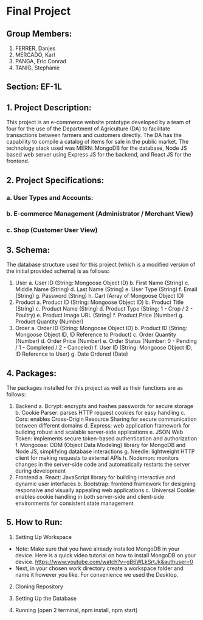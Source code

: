 # Final Project

## Group Members:
1. FERRER, Danjes 
2. MERCADO, Karl 
3. PANGA, Eric Conrad
4. TANIG, Stephanie

## Section: EF-1L 

## 1. Project Description:
This project is an e-commerce website prototype developed by a team of four for the use of the Department of 
Agriculture (DA) to facilitate transactions between farmers and customers directly. The DA has the capability 
to compile a catalog of items for sale in the public market. The technology stack used was MERN: MongoDB for the 
database, Node JS based web server using Express JS for the backend, and React JS for the frontend.

## 2. Project Specifications:

### a. User Types and Accounts:


### b. E-commerce Management (Administrator / Merchant View)


### c. Shop (Customer User View)


## 3. Schema:
The database structure used for this project (which is a modified version of the initial provided schema) is as
follows:
1. User
    a. User ID (String: Mongoose Object ID)
    b. First Name (String)
    c. Middle Name (String)
    d. Last Name (String)
    e. User Type (String)
    f. Email (String)
    g. Password (String)
    h. Cart (Array of Mongoose Object ID)
2. Product
    a. Product ID (String: Mongoose Object ID)
    b. Product Title (String)
    c. Product Name (String)
    d. Product Type (String: 1 - Crop / 2 - Poultry)
    e. Product Image URL (String)
    f. Product Price (Number)
    g. Product Quantity (Number)
3. Order
    a. Order ID (String: Mongoose Object ID)
    b. Product ID (String: Mongoose Object ID, ID Reference to Product)
    c. Order Quantity (Number)
    d. Order Price (Number)
    e. Order Status (Number: 0 - Pending / 1 - Completed / 2 - Canceled)
    f. User ID (String: Mongoose Object ID, ID Reference to User)
    g. Date Ordered (Date)

## 4. Packages:
The packages installed for this project as well as their functions are as follows:
1. Backend
    a. Bcrypt: encrypts and hashes passwords for secure storage
    b. Cookie Parser: parses HTTP request cookies for easy handling
    c. Cors: enables Cross-Origin Resource Sharing for secure communication between different domains
    d. Express: web application framework for building robust and scalable server-side applications
    e. JSON Web Token: implements secure token-based authentication and authorization
    f. Mongoose: ODM (Object Data Modeling) library for MongoDB and Node JS, simplifying database interactions
    g. Needle: lightweight HTTP client for making requests to external APIs
    h. Nodemon: monitors changes in the server-side code and automatically restarts the server during development
2. Frontend
    a. React: JavaScript library for building interactive and dynamic user interfaces
    b. Bootstrap: frontend framework for designing responsive and visually appealing web applications
    c. Universal Cookie: enables cookie handling in both server-side and client-side environments for consistent 
    state management

## 5. How to Run:
1. Setting Up Workspace
- Note: Make sure that you have already installed MongoDB in your device. Here is a quick video tutorial on how to install MongoDB on your device. https://www.youtube.com/watch?v=gB6WLkSrtJk&authuser=0
- Next, in your chosen work directory create a workspace folder and name it however you like. For convenience we used the Desktop.
2. Cloning Repository

3. Setting Up the Database
4. Running (open 2 terminal, npm install, npm start)

